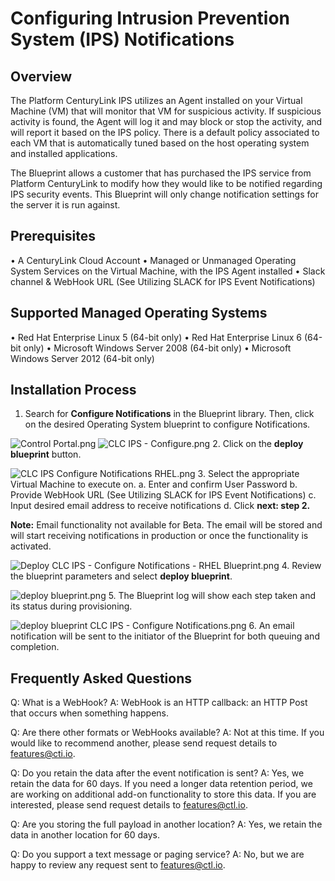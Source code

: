 # Configuring Intrusion Prevention System (IPS) Notifications

## Overview

The Platform CenturyLink IPS utilizes an Agent installed on your Virtual Machine (VM) that will monitor that VM for suspicious activity. If suspicious activity is found, the Agent will log it and may block or stop the activity, and will report it based on the IPS policy. There is a default policy associated to each VM that is automatically tuned based on the host operating system and installed applications.

The Blueprint allows a customer that has purchased the IPS service from Platform CenturyLink to modify how they would like to be notified regarding IPS security events. This Blueprint will only change notification settings for the server it is run against.

## Prerequisites
•	A CenturyLink Cloud Account
•	Managed or Unmanaged Operating System Services on the Virtual Machine, with the IPS Agent installed
•	Slack channel & WebHook URL (See Utilizing SLACK for IPS Event Notifications)

## Supported Managed Operating Systems
•	Red Hat Enterprise Linux 5 (64-bit only)
•	Red Hat Enterprise Linux 6 (64-bit only)
•	Microsoft Windows Server 2008 (64-bit only)
•	Microsoft Windows Server 2012 (64-bit only)

## Installation Process

1. Search for **Configure Notifications** in the Blueprint library. Then, click on the desired Operating System blueprint to configure Notifications.

![Control Portal.png](https://ucarecdn.com/ed5616b2-5aec-4a96-8c81-b6084adf627a/)
![CLC IPS - Configure.png](https://ucarecdn.com/87d87b6e-b3fc-461d-a271-3c678b231811/)
2. Click on the **deploy blueprint** button.

![CLC IPS Configure Notifications RHEL.png](https://ucarecdn.com/c160e297-276b-4d8d-b97a-40db3179b46a/)
3. Select the appropriate Virtual Machine to execute on. 
a. Enter and confirm User Password
b. Provide WebHook URL (See Utilizing SLACK for IPS Event Notifications) 
c. Input desired email address to receive notifications
d. Click **next: step 2.**

**Note:** Email functionality not available for Beta. The email will be stored and will start receiving notifications in production or once the functionality is activated.

![Deploy CLC IPS - Configure Notifications - RHEL Blueprint.png](https://ucarecdn.com/1565b927-cd1b-4e80-9881-68be555585d4/)
4. Review the blueprint parameters and select **deploy blueprint**.

![deploy blueprint.png](https://ucarecdn.com/8fad25cb-28fd-42fd-bf22-8344a71bcc53/)
5. The Blueprint log will show each step taken and its status during provisioning.

![deploy blueprint CLC IPS - Configure Notifications.png](https://ucarecdn.com/ff47460f-26ce-416d-b891-55878a4663c6/)
6. An email notification will be sent to the initiator of the Blueprint for both queuing and completion.

## Frequently Asked Questions

Q: What is a WebHook?
A: WebHook is an HTTP callback: an HTTP Post that occurs when something happens.

Q: Are there other formats or WebHooks available?
A: Not at this time. If you would like to recommend another, please send request details to [features@cti.io](mailto:features@ctl.io).

Q: Do you retain the data after the event notification is sent?
A: Yes, we retain the data for 60 days.  If you need a longer data retention period, we are working on additional add-on functionality to store this data.  If you are interested, please send request details to [features@ctl.io](mailto:features@ctl.io).

Q: Are you storing the full payload in another location?
A: Yes, we retain the data in another location for 60 days.

Q: Do you support a text message or paging service?
A: No, but we are happy to review any request sent to [features@ctl.io](mailto:features@ctl.io).
